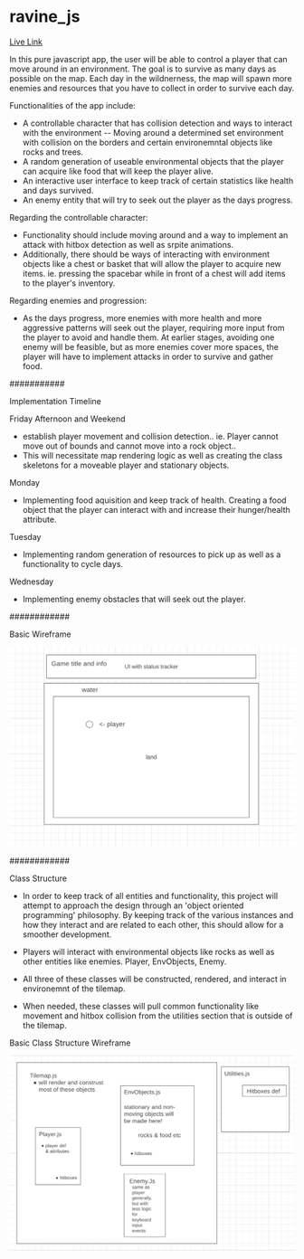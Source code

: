 # ravine_js

[Live Link](https://smuushi.github.io/ravine_js/)

In this pure javascript app, the user will be able to control a player that can move around in an environment. The goal is to survive as many days as possible on the map. Each day in the wildnerness, the map will spawn more enemies and resources that you have to collect in order to survive each day. 

Functionalities of the app include:
- A controllable character that has collision detection and ways to interact with the environment -- Moving around a determined set environment with collision on the borders and certain environemntal objects like rocks and trees. 
- A random generation of useable environmental objects that the player can acquire like food that will keep the player alive.
- An interactive user interface to keep track of certain statistics like health and days survived. 
- An enemy entity that will try to seek out the player as the days progress.


Regarding the controllable character: 
- Functionality should include moving around and a way to implement an attack with hitbox detection as well as srpite animations. 
- Additionally, there should be ways of interacting with environment objects like a chest or basket that will allow the player to acquire new items. ie. pressing the spacebar while in front of a chest will add items to the player's inventory. 

Regarding enemies and progression:
- As the days progress, more enemies with more health and more aggressive patterns will seek out the player, requiring more input from the player to avoid and handle them. At earlier stages, avoiding one enemy will be feasible, but as more enemies cover more spaces, the player will have to implement attacks in order to survive and gather food. 



###########

Implementation Timeline

Friday Afternoon and Weekend 
- establish player movement and collision detection.. ie. Player cannot move out of bounds and cannot move into a rock object.. 
- This will necessitate map rendering logic as well as creating the class skeletons for a moveable player and stationary objects. 

Monday 
- Implementing food aquisition and keep track of health. Creating a food object that the player can interact with and increase their hunger/health attribute. 

Tuesday 
- Implementing random generation of resources to pick up as well as a functionality to cycle days. 

Wednesday 
- Implementing enemy obstacles that will seek out the player. 

############

Basic Wireframe


![alt text](https://github.com/smuushi/ravine_js/blob/main/md_asset/wireframe.png?raw=true)



############

Class Structure 

- In order to keep track of all entities and functionality, this project will attempt to approach the design through an 'object oriented programming' philosophy. By keeping track of the various instances and how they interact and are related to each other, this should allow for a smoother development. 

- Players will interact with environmental objects like rocks as well as other entities like enemies. Player, EnvObjects, Enemy. 
- All three of these classes will be constructed, rendered, and interact in environemnt of the tilemap. 
- When needed, these classes will pull common functionality like movement and hitbox collision from the utilities section that is outside of the tilemap. 


Basic Class Structure Wireframe

![alt text](https://github.com/smuushi/ravine_js/blob/main/md_asset/classwireframe.png?raw=true)







